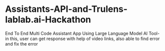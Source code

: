 # Assistants-API-and-Trulens-lablab.ai-Hackathon
End To End Multi Code Assistant App Using Large Language Model AI Tool-  in this, user can get response with help of video links, also  able to find error and fix the error
